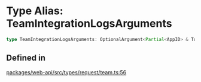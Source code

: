 # Type Alias: TeamIntegrationLogsArguments

```ts
type TeamIntegrationLogsArguments: OptionalArgument<Partial<AppID> & TokenOverridable & OptionalTeamAssignable & TraditionalPagingEnabled & object>;
```

## Defined in

[packages/web-api/src/types/request/team.ts:56](https://github.com/slackapi/node-slack-sdk/blob/7b348598b763c2b7545d1042b5f0429775cfa62c/packages/web-api/src/types/request/team.ts#L56)
